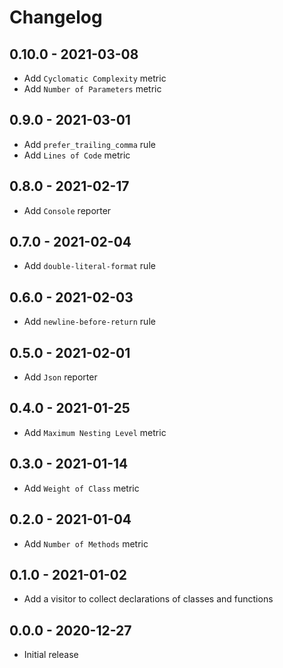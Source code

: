 # Changelog

## 0.10.0 - 2021-03-08

- Add `Cyclomatic Complexity` metric
- Add `Number of Parameters` metric

## 0.9.0 - 2021-03-01

- Add `prefer_trailing_comma` rule
- Add `Lines of Code` metric

## 0.8.0 - 2021-02-17

- Add `Console` reporter

## 0.7.0 - 2021-02-04

- Add `double-literal-format` rule

## 0.6.0 - 2021-02-03

- Add `newline-before-return` rule

## 0.5.0 - 2021-02-01

- Add `Json` reporter

## 0.4.0 - 2021-01-25

- Add `Maximum Nesting Level` metric

## 0.3.0 - 2021-01-14

- Add `Weight of Class` metric

## 0.2.0 - 2021-01-04

- Add `Number of Methods` metric

## 0.1.0 - 2021-01-02

- Add a visitor to collect declarations of classes and functions

## 0.0.0 - 2020-12-27

- Initial release
